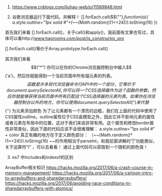 1. https://www.cnblogs.com/liuhao-web/p/11589848.html

2. 谷歌浏览器运行下面代码，并解释！
[].forEach.call($$("*"),function(a){ a.style.outline="1px solid #"+(~~(Math.random()*(1<<24))).toString(16) })


首先我们来看
[].forEach.call()，关于call()和apply()，我前面有文章也写过，具体可以看http://www.haorooms.com/post/js_constructor_pro

[].forEach.call()等价于Array.prototype.forEach.call()

其次我们来看$$("*")
你可以在你的Chrome浏览器控制台中输入$$('a')，然后你就能得到一个当前页面中所有锚元素的列表。
$$函数是许多现代浏览器命令行API中的一个部分，它等价于document.querySelectorAll,你可以将一个CSS选择器作为这个函数的参数，然后你就能够获得当前页面中所有匹配这个CSS选择器的元素列表。如果你在浏览器控制台以外的地方，你可以使用document.querySelectorAll('')来代替$$('')
为元素添加颜色
为了让元素都有一个漂亮的边框，我们在上面的代码中使用了CSS属性outline。outline属性位于CSS盒模型之外，因此它并不影响元素的属性或者元素在布局中的位置，这对于我们来说非常有用。这个属性和修改border属性非常类似，因此下面的代码应该不会很难理解：
a.style.outline="1px solid #" + color
真正有趣的地方在于定义颜色部分：
（~~(Math.random()*(1<<24))).toString(16)
~~的作用相当于parseInt，和我前面讲解的“|”功能类似，关于运算符“I” ，可以去看看！
通过上面代码可以获取到一个随机的颜色值！


3. es7 中includes和indexof的区别

ArrayBuffer相关知识
https://hacks.mozilla.org/2017/06/a-crash-course-in-memory-management/
https://hacks.mozilla.org/2017/06/a-cartoon-intro-to-arraybuffers-and-sharedarraybuffers/
https://hacks.mozilla.org/2017/06/avoiding-race-conditions-in-sharedarraybuffers-with-atomics/